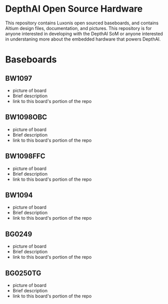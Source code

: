 # DepthAI Open Source Hardware
This repository contains Luxonis open sourced baseboards, and contains Altium design files, documentation, and pictures. This repository is for anyone interested in developing with the DepthAI SoM or anyone interested in understaning more about the embedded hardware that powers DepthAI. 

# Baseboards 

## BW1097

* picture of board
* Brief description
* link to this board's portion of the repo

## BW1098OBC

* picture of board
* Brief description
* link to this board's portion of the repo

## BW1098FFC

* picture of board
* Brief description
* link to this board's portion of the repo

## BW1094

* picture of board
* Brief description
* link to this board's portion of the repo

## BG0249

* picture of board
* Brief description
* link to this board's portion of the repo

## BG0250TG

* picture of board
* Brief description
* link to this board's portion of the repo
